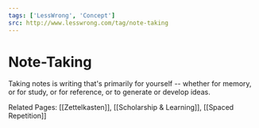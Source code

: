 ```yaml
---
tags: ['LessWrong', 'Concept']
src: http://www.lesswrong.com/tag/note-taking
---
```


# Note-Taking
Taking notes is writing that's primarily for yourself -- whether for memory, or for study, or for reference, or to generate or develop ideas. 

Related Pages: [[Zettelkasten]], [[Scholarship & Learning]], [[Spaced Repetition]]

